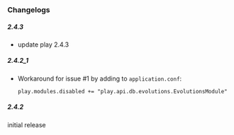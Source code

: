 ### Changelogs

##### 2.4.3
+ update play 2.4.3

##### 2.4.2_1
+ Workaround for issue #1 by adding to `application.conf`:

  ```
  play.modules.disabled += "play.api.db.evolutions.EvolutionsModule"
  ```

##### 2.4.2
initial release
